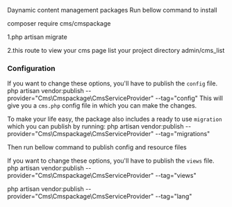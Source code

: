 Daynamic content management packages 
Run bellow command to install

composer require cms/cmspackage

1.php artisan migrate

2.this route to view your cms page list your project directory admin/cms_list

### Configuration

If you want to change these options, you'll have to publish the `config` file.
    php artisan vendor:publish --provider="Cms\Cmspackage\CmsServiceProvider" --tag="config"
This will give you a `cms.php` config file in which you can make the changes.

To make your life easy, the package also includes a ready to use `migration` which you can publish by running:
    php artisan vendor:publish --provider="Cms\Cmspackage\CmsServiceProvider" --tag="migrations"
    
Then run bellow command to publish config and resource files

If you want to change these options, you'll have to publish the `views` file.
php artisan vendor:publish --provider="Cms\Cmspackage\CmsServiceProvider" --tag="views"

php artisan vendor:publish --provider="Cms\Cmspackage\CmsServiceProvider" --tag="lang"

